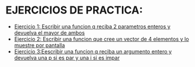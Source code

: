 # EJERCICIOS DE PRACTICA: 

- [Ejercicio 1: Escribir una funcion q reciba 2 parametros enteros y devuelva el mayor de ambos](/Laboratorio%206/practica/Ejercicio_1.cpp)
- [Ejercicio 2: Escribir una funcion que cree un vector de 4 elementos y lo muestre por pantalla](/Laboratorio%206/practica/Ejercicio_2.cpp)
- [Ejercicio 3:Eescribir una funcion q reciba un argumento entero y devuelva una p si es par y una i si es impar](/Laboratorio%206/practica/Ejercicio_3.cpp)

